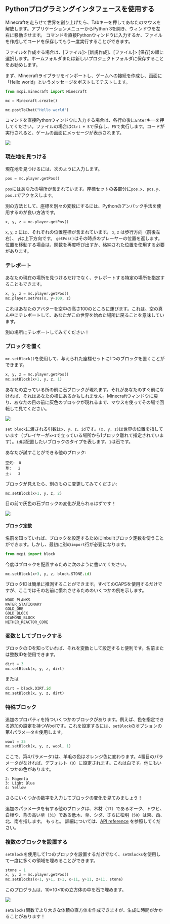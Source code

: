 
## Pythonプログラミングインタフェースを使用する

Minecraftを走らせて世界を創り上げたら、Tabキーを押してあなたのマウスを解放します。アプリケーションメニューからPython 3を開き、ウィンドウを左右に移動させます。
コマンドを直接Pythonウィンドウに入力するか、ファイルを作成してコードを保存してもう一度実行することができます。

ファイルを作成する場合は、[ファイル]> [新規作成]、[ファイル]> [保存]の順に選択します。ホームフォルダまたは新しいプロジェクトフォルダに保存することをお勧めします。

まず、Minecraftライブラリをインポートし、ゲームへの接続を作成し、画面に「Hello world」というメッセージをポストしてテストします。

```python
from mcpi.minecraft import Minecraft

mc = Minecraft.create()

mc.postToChat("Hello world")
```

コマンドを直接Pythonウィンドウに入力する場合は、各行の後に`Enter`キーを押してください。ファイルの場合は`Ctrl + S`で保存し、`F5`で実行します。コードが実行されると、ゲームの画面にメッセージが表示されます。

![](images/helloworld.gif)

### 現在地を見つける


現在地を見つけるには、次のように入力します。

```python
pos = mc.player.getPos()
```

`pos`にはあなたの場所が含まれています。座標セットの各部分に`pos.x`、`pos.y`、`pos.z`でアクセスします。

別の方法として、座標を別々の変数にするには、Pythonのアンパック手法を使用するのが良い方法です。
```python
x, y, z = mc.player.getPos()
```

`x`, `y`, `z` には、それぞれの位置座標が含まれています。 `x`, `z` は歩行方向（前後左右）、 `y`は上下方向です。
`getPos()`はその時点のプレーヤーの位置を返します。位置を移動する場合は、関数を再度呼び出すか、格納された位置を使用する必要があります。

### テレポート

あなたの現在の場所を見つけるだけでなく、テレポートする特定の場所を指定することもできます。

```python
x, y, z = mc.player.getPos()
mc.player.setPos(x, y+100, z)
```

これはあなたのアバターを空中の高さ100のところに運びます。これは、空の真ん中にテレポートして、あなたがこの世界を始めた場所に戻ることを意味しています。

別の場所にテレポートしてみてください！

### ブロックを置く

`mc.setBlock()`を使用して、与えられた座標セットに1つのブロックを置くことができます。

```python
x, y, z = mc.player.getPos()
mc.setBlock(x+1, y, z, 1)
```

あなたの立っている所の前に石ブロックが現れます。それがあなたのすぐ前になければ、それはあなたの横にあるかもしれません。Minecraftウィンドウに戻り、あなたの目の前に灰色のブロックが現れるまで、マウスを使ってその場で回転して見てください。

![](images/mcpi-setblock.png)

`set block`に渡される引数は`x`、`y`、`z`、`id`です。`(x, y, z)`は世界の位置を指しています（プレイヤーが`x+1`で立っている場所から1ブロック離れて指定されています）。`id`は配置したいブロックのタイプを表します。`1`は石です。

あなたが試すことができる他のブロック:

```
空気:　0
草:   2
土:   3
```

ブロックが見えたら、別のものに変更してみてください:

```python
mc.setBlock(x+1, y, z, 2)
```

目の前で灰色の石ブロックの変化が見られるはずです！

![](images/mcpi-setblock2.png)

#### ブロック定数

名前を知っていれば、ブロックを設定するためにinbuiltブロック定数を使うことができます。しかし、最初に別の`import`行が必要になります。


```python
from mcpi import block
```

今度はブロックを配置するために次のように書いてください。

```python
mc.setBlock(x+3, y, z, block.STONE.id)
```

ブロックIDは簡単に推測することができます。すべてのCAPSを使用するだけですが、ここではその名前に慣れさせるためのいくつかの例を示します。

```
WOOD_PLANKS
WATER_STATIONARY
GOLD_ORE
GOLD_BLOCK
DIAMOND_BLOCK
NETHER_REACTOR_CORE
```

### 変数としてブロックする

ブロックのIDを知っていれば、それを変数として設定すると便利です。名前または整数IDを使用できます。

```python
dirt = 3
mc.setBlock(x, y, z, dirt)
```

または

```python
dirt = block.DIRT.id
mc.setBlock(x, y, z, dirt)
```

### 特殊ブロック

追加のプロパティを持ついくつかのブロックがあります。例えば、色を指定できる追加の設定を持つWoolです。これを設定するには、`setBlock`のオプションの第4パラメータを使用します。

```python
wool = 35
mc.setBlock(x, y, z, wool, 1)
```

ここで、第4パラメータ`1`は、羊毛の色はオレンジ色に変わります。4番目のパラメータがなければ、デフォルト（`0`）に設定されます。これは白です。他にもいくつかの色があります。

```
2: Magenta
3: Light Blue
4: Yellow
```

さらにいくつかの数字を入力してブロックの変化を見てみましょう！

追加のパラメータを有する他のブロックは、木材（`17`）であるオーク、トウヒ、白樺や、背の高い草（`31`）である低木、草、シダ、さらに松明（`50`）は東、西、北、南を指します。 もっと。 詳細については、[API reference](http://www.stuffaboutcode.com/p/minecraft-api-reference.html) を参照してください。 

### 複数のブロックを設置する

`setBlock`を使用して1つのブロックを設置するだけでなく、`setBlocks`を使用して一度に多くの領域を埋めることができます。

```python
stone = 1
x, y, z = mc.player.getPos()
mc.setBlocks(x+1, y+1, z+1, x+11, y+11, z+11, stone)
```

このプログラムは、10×10×10の立方体の中を石で埋めます。

![](images/mcpi-setblocks.png)

`setBlocks`関数でより大きな体積の直方体を作成できますが、生成に時間がかかることがあります！

